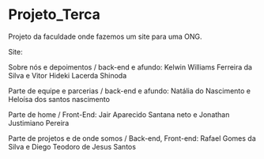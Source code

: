 # Projeto_Terca
 Projeto da faculdade onde fazemos um site para uma ONG.
 
Site: 

Sobre nós e depoimentos / back-end e afundo:
Kelwin Williams Ferreira da Silva e
Vitor Hideki Lacerda Shinoda 


Parte de equipe e parcerias / back-end e afundo:
Natália do Nascimento e
Heloísa dos santos nascimento 


Parte de home / Front-End:
Jair Aparecido Santana neto e
Jonathan Justimiano Pereira 


Parte de projetos e de onde somos / Back-end, Front-end:
Rafael Gomes da Silva e
Diego Teodoro de Jesus Santos 


